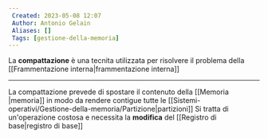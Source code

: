 ```yaml
---
 Created: 2023-05-08 12:07
 Author: Antonio Gelain
 Aliases: []
 Tags: [gestione-della-memoria]
---
```


La **compattazione** è una tecnita utilizzata per risolvere il problema della [[Frammentazione interna|frammentazione interna]]

---

La compattazione prevede di spostare il contenuto della [[Memoria |memoria]] in modo da rendere contigue tutte le [[Sistemi-operativi/Gestione-della-memoria/Partizione|partizioni]]
Si tratta di un'operazione costosa e necessita la **modifica** del [[Registro di base|registro di base]]
